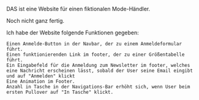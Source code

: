 DAS ist eine Website für einen fiktionalen Mode-Händler. 

Noch nicht ganz fertig.

Ich habe der Website folgende Funktionen gegeben:

    Einen Anmelde-Button in der Navbar, der zu einem Anmeldeformular führt.
    Einen funktionierenden Link im footer, der zu einer Größentabelle führt.
    Ein Eingabefeld für die Anmeldung zum Newsletter im footer, welches eine Nachricht erscheinen lässt, sobald der User seine Email eingibt und auf "Anmelden" klickt
    Eine Animation im Footer.
    Anzahl in Tasche in der Navigations-Bar erhöht sich, wenn User beim ersten Pullover auf "In Tasche" klickt.
